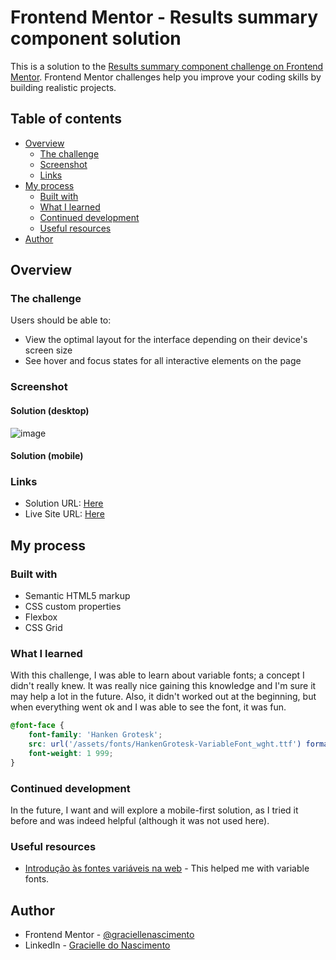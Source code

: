 # Frontend Mentor - Results summary component solution

This is a solution to the [Results summary component challenge on Frontend Mentor](https://www.frontendmentor.io/challenges/results-summary-component-CE_K6s0maV). Frontend Mentor challenges help you improve your coding skills by building realistic projects. 

## Table of contents

- [Overview](#overview)
  - [The challenge](#the-challenge)
  - [Screenshot](#screenshot)
  - [Links](#links)
- [My process](#my-process)
  - [Built with](#built-with)
  - [What I learned](#what-i-learned)
  - [Continued development](#continued-development)
  - [Useful resources](#useful-resources)
- [Author](#author)

## Overview

### The challenge

Users should be able to:

- View the optimal layout for the interface depending on their device's screen size
- See hover and focus states for all interactive elements on the page

### Screenshot

#### Solution (desktop)
![image](https://github.com/graciellenascimento/html-css-results-summary/assets/71341597/35d92f4a-959e-4704-9ea1-28d22f434e69)

#### Solution (mobile)

### Links

- Solution URL: [Here](https://github.com/graciellenascimento/html-css-results-summary/)
- Live Site URL: [Here](https://html-css-results-summary.vercel.app/)

## My process

### Built with

- Semantic HTML5 markup
- CSS custom properties
- Flexbox
- CSS Grid

### What I learned

With this challenge, I was able to learn about variable fonts; a concept I didn't really knew. It was really nice gaining this knowledge and I'm sure it may help a lot in the future. Also, it didn't worked out at the beginning, but when everything went ok and I was able to see the font, it was fun.
```css
@font-face {
    font-family: 'Hanken Grotesk';
    src: url('/assets/fonts/HankenGrotesk-VariableFont_wght.ttf') format("truetype-variations");
    font-weight: 1 999;
}
```

### Continued development
In the future, I want and will explore a mobile-first solution, as I tried it before and was indeed helpful (although it was not used here). 


### Useful resources

- [Introdução às fontes variáveis na web](https://web.dev/variable-fonts/) - This helped me with variable fonts.

## Author

- Frontend Mentor - [@graciellenascimento](https://www.frontendmentor.io/profile/graciellenascimento)
- LinkedIn - [Gracielle do Nascimento](https://www.linkedin.com/in/gracielle-jose/)

